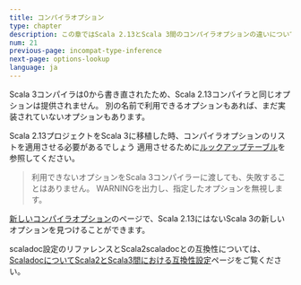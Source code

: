 ```yaml
---
title: コンパイラオプション
type: chapter
description: この章ではScala 2.13とScala 3間のコンパイラオプションの違いについて示します
num: 21
previous-page: incompat-type-inference
next-page: options-lookup
language: ja
---
```


Scala 3コンパイラは0から書き直されたため、Scala 2.13コンパイラと同じオプションは提供されません。
別の名前で利用できるオプションもあれば、まだ実装されていないオプションもあります。

Scala 2.13プロジェクトをScala 3に移植した時、コンパイラオプションのリストを適用させる必要があるでしょう
適用させるために[ルックアップテーブル](options-lookup.html)を参照してください。

> 利用できないオプションをScala 3コンパイラーに渡しても、失敗することはありません。
> WARNINGを出力し、指定したオプションを無視します。

[新しいコンパイラオプション](options-new.html)のページで、Scala 2.13にはないScala 3の新しいオプションを見つけることができます。

scaladoc設定のリファレンスとScala2scaladocとの互換性については、[ScaladocについてScala2とScala3間における互換性設定](scaladoc-settings-compatibility.html)ページをご覧ください。
